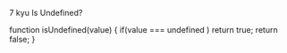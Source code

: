 7 kyu
Is Undefined?

function isUndefined(value) {
  if(value === undefined ) return true;
  return false;
}
